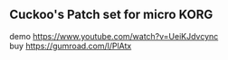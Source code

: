 ## Cuckoo's Patch set for micro KORG

demo https://www.youtube.com/watch?v=UeiKJdvcync  
buy https://gumroad.com/l/PlAtx  
